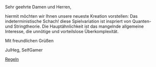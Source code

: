 Sehr geehrte Damen und Herren,

hiermit möchten wir Ihnen unsere neueste Kreation vorstellen: Das indeterministische Schach! diese Spielvariation ist inspriert von Quanten- und Stringtheorie.
Die Hauptähnlichkeit ist das mangelnde allgemeine Interesse, die unnötige und vorteilslose Überkomplexität.

Mit freundlichen Grüßen

JulHeg, SelfGamer

[Regeln](https://github.com/SelfGamer/IndeterministicChess/blob/master/Rules.md "Regeln")
